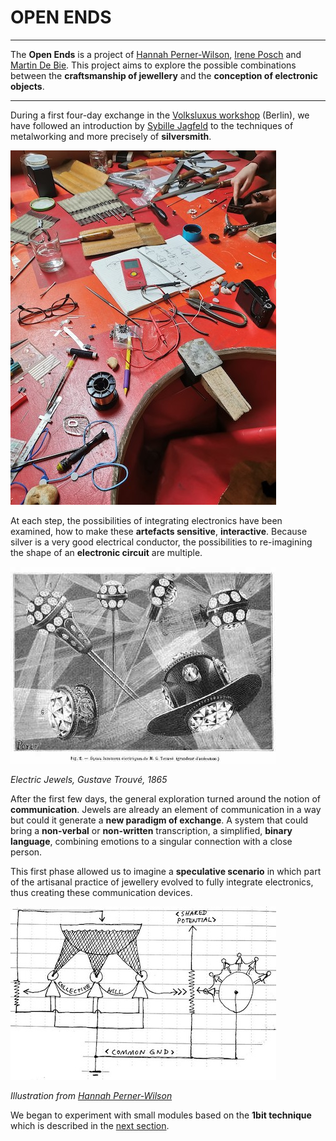 # OPEN ENDS 

***

The **Open Ends** is a project of [Hannah Perner-Wilson](https://www.plusea.at/?page_id=1605), [Irene Posch](http://www.ireneposch.net/) and [Martin De Bie](http://martindebie.com/). This project aims to explore the possible combinations between the **craftsmanship of jewellery** and the **conception of electronic objects**.

***

During a first four-day exchange in the [Volksluxus workshop](https://volksluxus.wordpress.com/) (Berlin), we have followed an introduction by 
[Sybille Jagfeld](https://sybjekt.wordpress.com/) to the techniques of metalworking and more precisely of **silversmith**. 

<img src=images/openEnds1.jpg> 

At each step, the possibilities of integrating electronics have been examined, how to make these **artefacts sensitive**, **interactive**. Because silver is a very good electrical conductor, the possibilities to re-imagining the shape of an **electronic circuit** are multiple.

<img src=images/gustaveTrouve.jpg> 

*Electric Jewels, Gustave Trouvé, 1865*

After the first few days, the general exploration turned around the notion of **communication**. Jewels are already an element of communication in a way but could it generate a **new paradigm of exchange**. A system that could bring a **non-verbal** or **non-written** transcription, a simplified, **binary language**, combining emotions to a singular connection with a close person. 

This first phase allowed us to imagine a **speculative scenario** in which part of the artisanal practice of jewellery evolved to fully integrate electronics, thus creating these communication devices.

<img src=images/HannahIllustration.jpg> 

*Illustration from [Hannah Perner-Wilson](https://www.plusea.at/?page_id=1605)* 


We began to experiment with small modules based on the **1bit technique** which is described in the [next section]().  


